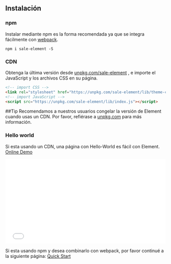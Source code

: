 ## Instalación

### npm

Instalar mediante npm es la forma recomendada ya que se integra fácilmente con [webpack](https://webpack.js.org/).

```shell
npm i sale-element -S
```

### CDN

Obtenga la última versión desde [unpkg.com/sale-element](https://unpkg.com/sale-element/) , e importe el JavaScript y los archivos CSS en su página.

```html
<!-- import CSS -->
<link rel="stylesheet" href="https://unpkg.com/sale-element/lib/theme-chalk/index.css">
<!-- import JavaScript -->
<script src="https://unpkg.com/sale-element/lib/index.js"></script>
```

##Tip
Recomendamos a nuestros usuarios congelar la versión de Element cuando usas un CDN. Por favor, refiérase a [unpkg.com](https://unpkg.com) para más información.

### Hello world

Si esta usando un CDN, una página con Hello-World es fácil con Element. [Online Demo](https://codepen.io/ziyoung/pen/rRKYpd)

<iframe height="265" style="width: 100%;" scrolling="no" title="Element demo" src="//codepen.io/ziyoung/embed/rRKYpd/?height=265&theme-id=light&default-tab=html,result" frameborder="no" allowtransparency="true" allowfullscreen="true">
  See the Pen <a href='https://codepen.io/ziyoung/pen/rRKYpd/'>Element demo</a> by hetech
  (<a href='https://codepen.io/ziyoung'>@ziyoung</a>) on <a href='https://codepen.io'>CodePen</a>.
</iframe>

Si esta usando npm y desea combinarlo con webpack, por favor continué a la siguiente página: [Quick Start](/#/es/component/quickstart)
